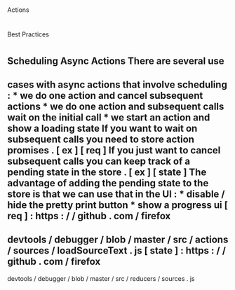 #
#
Actions
#
#
#
Best
Practices
#
#
#
#
Scheduling
Async
Actions
There
are
several
use
-
cases
with
async
actions
that
involve
scheduling
:
*
we
do
one
action
and
cancel
subsequent
actions
*
we
do
one
action
and
subsequent
calls
wait
on
the
initial
call
*
we
start
an
action
and
show
a
loading
state
If
you
want
to
wait
on
subsequent
calls
you
need
to
store
action
promises
.
[
ex
]
[
req
]
If
you
just
want
to
cancel
subsequent
calls
you
can
keep
track
of
a
pending
state
in
the
store
.
[
ex
]
[
state
]
The
advantage
of
adding
the
pending
state
to
the
store
is
that
we
can
use
that
in
the
UI
:
*
disable
/
hide
the
pretty
print
button
*
show
a
progress
ui
[
req
]
:
https
:
/
/
github
.
com
/
firefox
-
devtools
/
debugger
/
blob
/
master
/
src
/
actions
/
sources
/
loadSourceText
.
js
[
state
]
:
https
:
/
/
github
.
com
/
firefox
-
devtools
/
debugger
/
blob
/
master
/
src
/
reducers
/
sources
.
js
